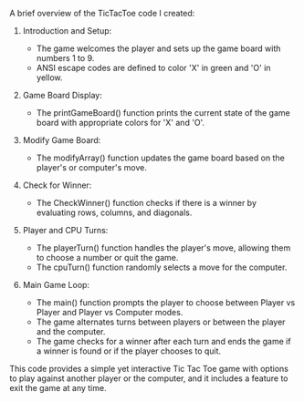   A brief overview of the TicTacToe code I created:

1. Introduction and Setup:
   - The game welcomes the player and sets up the game board with numbers 1 to 9.
   - ANSI escape codes are defined to color 'X' in green and 'O' in yellow.

2. Game Board Display:
   - The printGameBoard() function prints the current state of the game board with appropriate colors for 'X' and 'O'.

3. Modify Game Board:
   - The modifyArray() function updates the game board based on the player's or computer's move.

4. Check for Winner:
   - The CheckWinner() function checks if there is a winner by evaluating rows, columns, and diagonals.

5. Player and CPU Turns:
   - The playerTurn() function handles the player's move, allowing them to choose a number or quit the game.
   - The cpuTurn() function randomly selects a move for the computer.

6. Main Game Loop:
   - The main() function prompts the player to choose between Player vs Player and Player vs Computer modes.
   - The game alternates turns between players or between the player and the computer.
   - The game checks for a winner after each turn and ends the game if a winner is found or if the player chooses to quit.

This code provides a simple yet interactive Tic Tac Toe game with options to play against another player or the computer, and it includes a feature to exit the game at any time.
